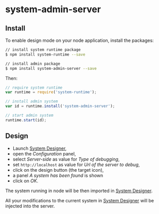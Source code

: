 # system-admin-server

## Install

To enable design mode on your node application, install the packages:

```sh
// install system runtime package
$ npm install system-runtime --save

// install admin package
$ npm install system-admin-server --save
```

Then:

```js
// require system runtime
var runtime = require('system-runtime');

// install admin system
var id = runtime.install('system-admin-server');

// start admin system
runtime.start(id);
```

## Design

* Launch [System Designer](https://system-designer.github.io),
* open the *Configuration* panel,
* select *Server-side* as value for *Type of debugging*,
* set `http://localhost` as value for *Url of the server to debug*,
* click on the design button (the target icon),
* a panel *A system has been found* is shown
* click on *OK*.

The system running in node will be then imported in [System Designer](https://system-designer.github.io).

All your modifications to the current system in [System Designer](https://system-designer.github.io) will be injected into the server. 

